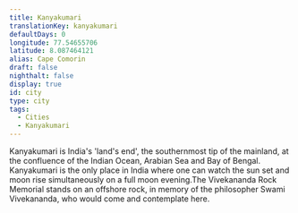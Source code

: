 ```yaml
---
title: Kanyakumari
translationKey: kanyakumari
defaultDays: 0
longitude: 77.54655706
latitude: 8.087464121
alias: Cape Comorin
draft: false
nighthalt: false
display: true
id: city
type: city
tags:
  - Cities
  - Kanyakumari
---
```

Kanyakumari is India's 'land's end', the southernmost tip of the mainland, at the confluence of the Indian Ocean, Arabian Sea and Bay of Bengal. Kanyakumari is the only place in India where one can watch the sun set and moon rise simultaneously on a full moon evening.The Vivekananda Rock Memorial stands on an offshore rock, in memory of the philosopher Swami Vivekananda, who would come and contemplate here.